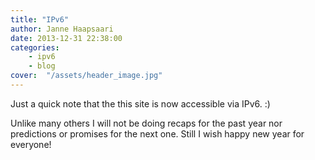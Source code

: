 ```yaml
---
title: "IPv6"
author: Janne Haapsaari
date: 2013-12-31 22:38:00
categories:
    - ipv6
    - blog
cover:  "/assets/header_image.jpg"
---
```


Just a quick note that the this site is now accessible via IPv6. :)

Unlike many others I will not be doing recaps for the past year nor
predictions or promises for the next one. Still I wish happy new year for
everyone!
